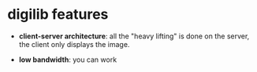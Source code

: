 # digilib features

* **client-server architecture**: all the "heavy lifting" is done on the 
  server, the client only displays the image.
  
* **low bandwidth**: you can work 